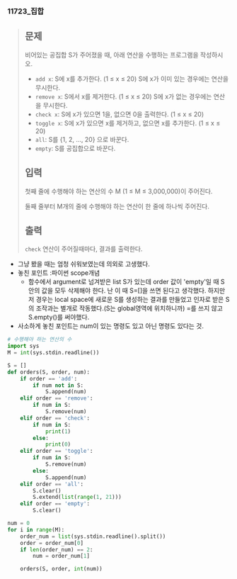 ### 11723_집합

> ## 문제
>
> 비어있는 공집합 S가 주어졌을 때, 아래 연산을 수행하는 프로그램을 작성하시오.
>
> - `add x`: S에 x를 추가한다. (1 ≤ x ≤ 20) S에 x가 이미 있는 경우에는 연산을 무시한다.
> - `remove x`: S에서 x를 제거한다. (1 ≤ x ≤ 20) S에 x가 없는 경우에는 연산을 무시한다.
> - `check x`: S에 x가 있으면 1을, 없으면 0을 출력한다. (1 ≤ x ≤ 20)
> - `toggle x`: S에 x가 있으면 x를 제거하고, 없으면 x를 추가한다. (1 ≤ x ≤ 20)
> - `all`: S를 {1, 2, ..., 20} 으로 바꾼다.
> - `empty`: S를 공집합으로 바꾼다. 
>
> ## 입력
>
> 첫째 줄에 수행해야 하는 연산의 수 M (1 ≤ M ≤ 3,000,000)이 주어진다.
>
> 둘째 줄부터 M개의 줄에 수행해야 하는 연산이 한 줄에 하나씩 주어진다.
>
> ## 출력
>
> `check` 연산이 주어질때마다, 결과를 출력한다.
>
> 



- 그냥 봤을 때는 엄청 쉬워보였는데 의외로 고생했다.
- 놓친 포인트 :파이썬 scope개념
  - 함수에서 argument로 넘겨받은 list S가 있는데 order 값이 'empty'일 때 S 안의 값을 모두 삭제해야 한다. 난 이 때  S=[]을 쓰면 된다고 생각했다. 하지만 저 경우는 local space에 새로운 S를 생성하는 결과를 만들었고 인자로 받은 S의 조작과는 별개로 작동했다.(S는 global영역에 위치하니까) =를 쓰지 않고 S.empty()를 써야했다.
- 사소하게 놓친 포인트는 num이 있는 명령도 있고 아닌 명령도 있다는 것.

```python
# 수행해야 하는 연산의 수
import sys
M = int(sys.stdin.readline())

S = []
def orders(S, order, num):
    if order == 'add':
        if num not in S:
            S.append(num)
    elif order == 'remove':
        if num in S:
            S.remove(num)
    elif order == 'check':
        if num in S:
            print(1)
        else:
            print(0)
    elif order == 'toggle':
        if num in S:
            S.remove(num)
        else:
            S.append(num)
    elif order == 'all':
        S.clear()
        S.extend(list(range(1, 21)))
    elif order == 'empty':
        S.clear()

num = 0
for i in range(M):
    order_num = list(sys.stdin.readline().split())
    order = order_num[0]
    if len(order_num) == 2:
        num = order_num[1]

    orders(S, order, int(num))

```

